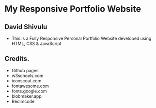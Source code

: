 # My Responsive Portfolio Website

## David Shivulu

- This is a Fully Responsive Personal Portfolio Website developed using HTML, CSS & JavaScript
  
## Credits.
 - Github pages
 - w3schools.com
 - iconscout.com
 - fontawesome.com
 - fonts.google.com
 - blobmaker.app
 - Bedimcode

